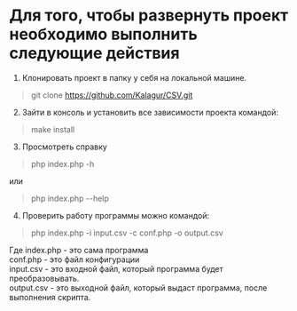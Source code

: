 # Для того, чтобы развернуть проект необходимо выполнить следующие действия


1. Клонировать проект в папку у себя на локальной машине.
> git clone https://github.com/Kalagur/CSV.git

2. Зайти в консоль и установить все зависимости проекта командой:
> make install

3. Просмотреть справку
> php index.php -h

или 

> php index.php --help

4. Проверить работу программы можно командой:

> php index.php -i input.csv -c conf.php -o output.csv

Где index.php - это сама программа<br>
    conf.php - это файл конфигурации<br>
    input.csv - это входной файл, который программа будет преобразовывать.<br>
    output.csv - это выходной файл, который выдаст программа, после выполнения скрипта.<br>






